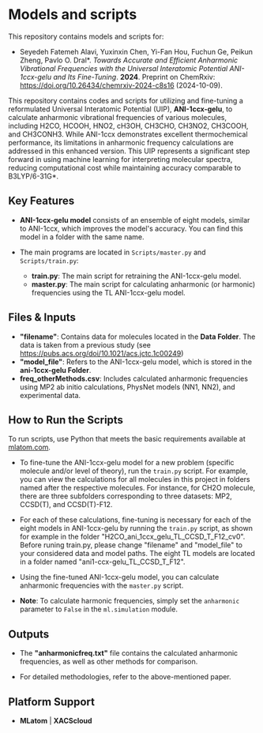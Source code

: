 # Models and scripts

This repository contains models and scripts for:

- Seyedeh Fatemeh Alavi, Yuxinxin Chen, Yi-Fan Hou, Fuchun Ge, Peikun Zheng, Pavlo O. Dral*. *Towards Accurate and Efficient Anharmonic Vibrational Frequencies with the Universal Interatomic Potential ANI-1ccx-gelu and Its Fine-Tuning*. **2024**. Preprint on ChemRxiv: https://doi.org/10.26434/chemrxiv-2024-c8s16 (2024-10-09).

This repository contains codes and scripts for utilizing and fine-tuning a reformulated Universal Interatomic Potential (UIP), **ANI-1ccx-gelu**, to calculate anharmonic vibrational frequencies of various molecules, including H2CO, HCOOH, HNO2, cH3OH, CH3CHO, CH3NO2, CH3COOH, and CH3CONH3. While ANI-1ccx demonstrates excellent thermochemical performance, its limitations in anharmonic frequency calculations are addressed in this enhanced version. This UIP represents a significant step forward in using machine learning for interpreting molecular spectra, reducing computational cost while maintaining accuracy comparable to B3LYP/6-31G*.

## Key Features

- **ANI-1ccx-gelu model** consists of an ensemble of eight models, similar to ANI-1ccx, which improves the model's accuracy. You can find this model in a folder with the same name.

- The main programs are located in `Scripts/master.py` and `Scripts/train.py`:
    - **train.py**: The main script for retraining the ANI-1ccx-gelu model.
    - **master.py**: The main script for calculating anharmonic (or harmonic) frequencies using the TL ANI-1ccx-gelu model.

## Files & Inputs

- **"filename"**: Contains data for molecules located in the **Data Folder**. The data is taken from a previous study (see https://pubs.acs.org/doi/10.1021/acs.jctc.1c00249)
- **"model_file"**: Refers to the ANI-1ccx-gelu model, which is stored in the **ani-1ccx-gelu Folder**.  
- **freq_otherMethods.csv**: Includes calculated anharmonic frequencies using MP2 ab initio calculations, PhysNet models (NN1, NN2), and experimental data.

## How to Run the Scripts

To run scripts, use Python that meets the basic requirements available at [mlatom.com](http://mlatom.com/download/). 

- To fine-tune the ANI-1ccx-gelu model for a new problem (specific molecule and/or level of theory), run the `train.py` script. For example, you can view the calculations for all molecules in this project in folders named after the respective molecules. For instance, for CH2O molecule, there are three subfolders corresponding to three datasets: MP2, CCSD(T), and CCSD(T)-F12.

- For each of these calculations, fine-tuning is necessary for each of the eight models in ANI-1ccx-gelu by running the `train.py` script, as shown for example in the folder "H2CO_ani_1ccx_gelu_TL_CCSD_T_F12_cv0". Before runing train.py, please change "filename" and "model_file" to your considered data and model paths. The eight TL models are located in a folder named "ani1-ccx-gelu_TL_CCSD_T_F12".

- Using the fine-tuned ANI-1ccx-gelu model, you can calculate anharmonic frequencies with the `master.py` script. 

- **Note**: To calculate harmonic frequencies, simply set the `anharmonic` parameter to `False` in the `ml.simulation` module.

## Outputs

- The **"anharmonicfreq.txt"** file contains the calculated anharmonic frequencies, as well as other methods for comparison.

- For detailed methodologies, refer to the above-mentioned paper.

## Platform Support

- **MLatom** | **XACScloud**